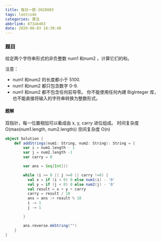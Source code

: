 ```yaml
---
title: 每日一题-2020803
tags: leetcode
categories: 算法
abbrlink: 873ab403
date: 2020-08-03 18:39:48
---
```

### 题目
给定两个字符串形式的非负整数 num1 和num2 ，计算它们的和。
<!--more-->
注意：

- num1 和num2 的长度都小于 5100.
- num1 和num2 都只包含数字 0-9.
- num1 和num2 都不包含任何前导零。
你不能使用任何內建 BigInteger 库， 也不能直接将输入的字符串转换为整数形式。


#### 题解
双指针，每一位置相加可以看成由 x, y, carry 进位组成。
时间复杂度 O(max(num1.length, num2.length))
空间复杂度 O(n)
```scala
object Solution {
    def addStrings(num1: String, num2: String): String = {
        var i = num1.length - 1
        var j = num2.length -1
        var carry = 0

        var ans = Seq[Int]()

        while (i >= 0 || j >=0 || carry !=0) {
          val x = if (i < 0) 0 else num1(i) - '0'
          val y = if (j < 0) 0 else num2(j) - '0'
          val result = x + y + carry
          carry = result / 10
          ans = ans :+ result % 10
          i -= 1
          j -= 1

        }

        ans.reverse.mkString("")
    }
}
```
